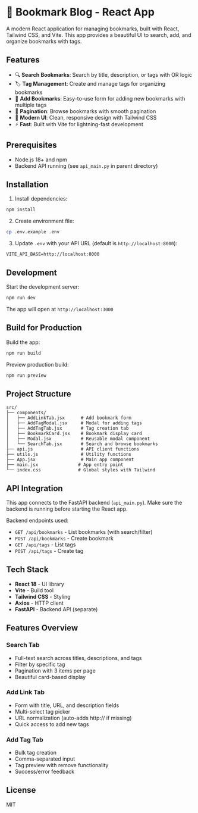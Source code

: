 # 🔖 Bookmark Blog - React App

A modern React application for managing bookmarks, built with React, Tailwind CSS, and Vite. This app provides a beautiful UI to search, add, and organize bookmarks with tags.

## Features

- 🔍 **Search Bookmarks**: Search by title, description, or tags with OR logic
- 🏷️ **Tag Management**: Create and manage tags for organizing bookmarks
- 📝 **Add Bookmarks**: Easy-to-use form for adding new bookmarks with multiple tags
- 📄 **Pagination**: Browse bookmarks with smooth pagination
- 🎨 **Modern UI**: Clean, responsive design with Tailwind CSS
- ⚡ **Fast**: Built with Vite for lightning-fast development

## Prerequisites

- Node.js 18+ and npm
- Backend API running (see `api_main.py` in parent directory)

## Installation

1. Install dependencies:
```bash
npm install
```

2. Create environment file:
```bash
cp .env.example .env
```

3. Update `.env` with your API URL (default is `http://localhost:8000`):
```env
VITE_API_BASE=http://localhost:8000
```

## Development

Start the development server:
```bash
npm run dev
```

The app will open at `http://localhost:3000`

## Build for Production

Build the app:
```bash
npm run build
```

Preview production build:
```bash
npm run preview
```

## Project Structure

```
src/
├── components/
│   ├── AddLinkTab.jsx      # Add bookmark form
│   ├── AddTagModal.jsx     # Modal for adding tags
│   ├── AddTagTab.jsx       # Tag creation tab
│   ├── BookmarkCard.jsx    # Bookmark display card
│   ├── Modal.jsx           # Reusable modal component
│   └── SearchTab.jsx       # Search and browse bookmarks
├── api.js                  # API client functions
├── utils.js                # Utility functions
├── App.jsx                 # Main app component
├── main.jsx               # App entry point
└── index.css              # Global styles with Tailwind

```

## API Integration

This app connects to the FastAPI backend (`api_main.py`). Make sure the backend is running before starting the React app.

Backend endpoints used:
- `GET /api/bookmarks` - List bookmarks (with search/filter)
- `POST /api/bookmarks` - Create bookmark
- `GET /api/tags` - List tags
- `POST /api/tags` - Create tag

## Tech Stack

- **React 18** - UI library
- **Vite** - Build tool
- **Tailwind CSS** - Styling
- **Axios** - HTTP client
- **FastAPI** - Backend API (separate)

## Features Overview

### Search Tab
- Full-text search across titles, descriptions, and tags
- Filter by specific tag
- Pagination with 3 items per page
- Beautiful card-based display

### Add Link Tab
- Form with title, URL, and description fields
- Multi-select tag picker
- URL normalization (auto-adds http:// if missing)
- Quick access to add new tags

### Add Tag Tab
- Bulk tag creation
- Comma-separated input
- Tag preview with remove functionality
- Success/error feedback

## License

MIT








